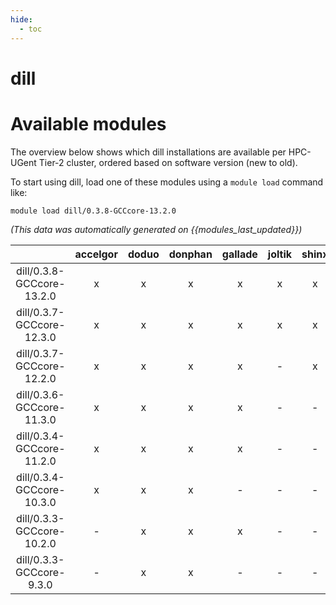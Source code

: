```yaml
---
hide:
  - toc
---
```


dill
====

# Available modules


The overview below shows which dill installations are available per HPC-UGent Tier-2 cluster, ordered based on software version (new to old).

To start using dill, load one of these modules using a `module load` command like:

```shell
module load dill/0.3.8-GCCcore-13.2.0
```

*(This data was automatically generated on {{modules_last_updated}})*  

| |accelgor|doduo|donphan|gallade|joltik|shinx|skitty|
| :---: | :---: | :---: | :---: | :---: | :---: | :---: | :---: |
|dill/0.3.8-GCCcore-13.2.0|x|x|x|x|x|x|x|
|dill/0.3.7-GCCcore-12.3.0|x|x|x|x|x|x|x|
|dill/0.3.7-GCCcore-12.2.0|x|x|x|x|-|x|-|
|dill/0.3.6-GCCcore-11.3.0|x|x|x|x|-|-|-|
|dill/0.3.4-GCCcore-11.2.0|x|x|x|x|-|-|-|
|dill/0.3.4-GCCcore-10.3.0|x|x|x|-|-|-|-|
|dill/0.3.3-GCCcore-10.2.0|-|x|x|x|-|-|-|
|dill/0.3.3-GCCcore-9.3.0|-|x|x|-|-|-|-|
